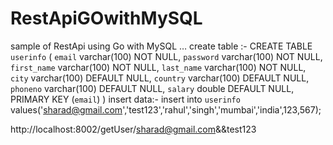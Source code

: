 # RestApiGOwithMySQL

sample of RestApi using Go with MySQL …
create table :-  CREATE TABLE `userinfo` (
  `email` varchar(100) NOT NULL,
  `password` varchar(100) NOT NULL,
  `first_name` varchar(100) NOT NULL,
  `last_name` varchar(100) NOT NULL,
  `city` varchar(100) DEFAULT NULL,
  `country` varchar(100) DEFAULT NULL,
  `phoneno` varchar(100) DEFAULT NULL,
  `salary` double DEFAULT NULL,
  PRIMARY KEY (`email`)
)
insert data:-
insert into `userinfo` values('sharad@gmail.com','test123','rahul','singh','mumbai','india',123,567);

http://localhost:8002/getUser/sharad@gmail.com&&test123
